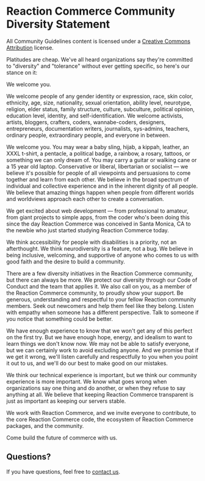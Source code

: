 # Reaction Commerce Community Diversity Statement

All Community Guidelines content is licensed under a [Creative Commons Attribution](https://creativecommons.org/licenses/by/3.0/) license.

Platitudes are cheap. We've all heard organizations say they're committed to "diversity" and "tolerance" without ever getting specific, so here's our stance on it:

We welcome you.

We welcome people of any gender identity or expression, race, skin color, ethnicity, age, size, nationality, sexual orientation, ability level, neurotype, religion, elder status, family structure, culture, subculture, political opinion, education level, identity, and self-identification. We welcome activists, artists, bloggers, crafters, coders, wannabe-coders, designers, entrepreneurs, documentation writers, journalists, sys-admins, teachers, ordinary people, extraordinary people, and everyone in between.

We welcome you. You may wear a baby sling, hijab, a kippah, leather, an XXXL t-shirt, a pentacle, a political badge, a rainbow, a rosary, tattoos, or something we can only dream of. You may carry a guitar or walking cane or a 15 year old laptop. Conservative or liberal, libertarian or socialist — we believe it's possible for people of all viewpoints and persuasions to come together and learn from each other. We believe in the broad spectrum of individual and collective experience and in the inherent dignity of all people. We believe that amazing things happen when people from different worlds and worldviews approach each other to create a conversation.

We get excited about web development — from professional to amateur, from giant projects to simple apps, from the coder who's been doing this since the day Reaction Commerce was conceived in Santa Monica, CA to the newbie who just started studying Reaction Commerce today.

We think accessibility for people with disabilities is a priority, not an afterthought. We think neurodiversity is a feature, not a bug. We believe in being inclusive, welcoming, and supportive of anyone who comes to us with good faith and the desire to build a community.

There are a few diversity initiatives in the Reaction Commerce community, but there can always be more. We protect our diversity through our Code of Conduct and the team that applies it. We also call on you, as a member of the Reaction Commerce community, to proudly show your support. Be generous, understanding and respectful to your fellow Reaction community members. Seek out newcomers and help them feel like they belong. Listen with empathy when someone has a different perspective. Talk to someone if you notice that something could be better.

We have enough experience to know that we won't get any of this perfect on the first try. But we have enough hope, energy, and idealism to want to learn things we don't know now. We may not be able to satisfy everyone, but we can certainly work to avoid excluding anyone. And we promise that if we get it wrong, we'll listen carefully and respectfully to you when you point it out to us, and we'll do our best to make good on our mistakes.

We think our technical experience is important, but we think our community experience is more important. We know what goes wrong when organizations say one thing and do another, or when they refuse to say anything at all. We believe that keeping Reaction Commerce transparent is just as important as keeping our servers stable.

We work with Reaction Commerce, and we invite everyone to contribute, to the core Reaction Commerce code, the ecosystem of Reaction Commerce packages, and the community.

Come build the future of commerce with us.

## **Questions?**

If you have questions, feel free to [contact us](mailto:hello@reactioncommerce.com).
